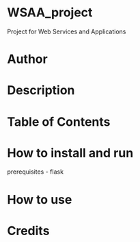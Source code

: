 # WSAA_project
Project for Web Services and Applications

# Author

# Description

# Table of Contents

# How to install and run
prerequisites - flask

# How to use

# Credits
